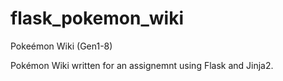 # flask_pokemon_wiki
Pokeémon Wiki (Gen1-8)

Pokémon Wiki written for an assignemnt using Flask and Jinja2.
